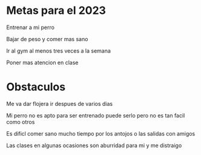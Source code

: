 # Metas para el 2023 

Entrenar a mi perro 

Bajar de peso y comer mas sano 

Ir al gym al menos tres veces a la semana 

Poner mas atencion en clase 

# Obstaculos 

Me va dar flojera ir despues de varios dias 

Mi perro no es apto para ser entrenado puede serlo pero no es tan facil como otros 

Es dificl comer sano mucho tiempo por los antojos o las salidas con amigos 

Las clases en algunas ocasiones son aburridad para mi y me distraigo 
